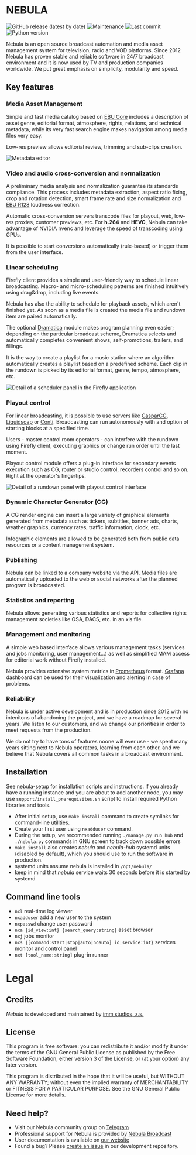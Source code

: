 NEBULA
======

![GitHub release (latest by date)](https://img.shields.io/github/v/release/nebulabroadcast/nebula?style=for-the-badge)
![Maintenance](https://img.shields.io/maintenance/yes/2021?style=for-the-badge)
![Last commit](https://img.shields.io/github/last-commit/immstudios/nebula?style=for-the-badge)
![Python version](https://img.shields.io/badge/python-3.7-blue?style=for-the-badge)

Nebula is an open source broadcast automation and media asset management system for television, radio and VOD platforms.
Since 2012 Nebula has proven stable and reliable software in 24/7 broadcast environment and it is now used by TV and production companies worldwide.
We put great emphasis on simplicity, modularity and speed.

Key features
------------

### Media Asset Management

Simple and fast media catalog based on [EBU&nbsp;Core](https://tech.ebu.ch/MetadataEbuCore) includes a description of asset
genre, editorial format, atmosphere, rights, relations, and technical metadata,
while its very fast search engine makes navigation among media files very easy.

Low-res preview allows editorial review, trimming and sub-clips creation.

![Metadata editor](https://nebulabroadcast.com/static/img/nebula-metadata-editor.webp)

### Video and audio cross-conversion and normalization

A preliminary media analysis and normalization guarantee its standards compliance.
This process includes metadata extraction, aspect ratio fixing, crop and rotation detection,
smart frame rate and size normalization and [EBU R128](https://tech.ebu.ch/docs/r/r128.pdf) loudness correction.

Automatic cross-conversion servers transcode files for playout, web, low-res proxies, customer previews, etc.
For **h.264** and **HEVC**, Nebula can take advantage of NVIDIA nvenc and leverage the speed of transcoding using GPUs.

It is possible to start conversions automatically (rule-based) or trigger them from the user interface.

### Linear scheduling

Firefly client provides a simple and user-friendly way to schedule linear broadcasting.
Macro- and micro-scheduling patterns are finished intuitively using drag&drop, including live events.

Nebula has also the ability to schedule for playback assets, which aren't finished yet.
As soon as a media file is created the media file and rundown item are paired automatically.

The optional [Dramatica](https://github.com/immstudios/dramatica) module makes program planning even easier;
depending on the particular broadcast scheme, Dramatica selects and automatically completes convenient shows, self-promotions, trailers, and fillings.

It is the way to create a playlist for a music station where an algorithm automatically creates a playlist based on a predefined scheme.
Each clip in the rundown is picked by its editorial format, genre, tempo, atmosphere, etc.

![Detail of a scheduler panel in the Firefly application](https://nebulabroadcast.com/static/img/nebula-scheduler.webp)


### Playout control

For linear broadcasting, it is possible to use servers like
[CasparCG](https://casparcg.com), [Liquidsoap](https://liquidsoap.info) or [Conti](https://github.com/immstudios/conti).
Broadcasting can run autonomously with and option of starting blocks at a specified time.

Users - master control room operators - can interfere with the rundown using Firefly client,
executing graphics or change run order until the last moment.

Playout control module offers a plug-in interface for secondary events execution such as CG, router or studio control,
recorders control and so on. Right at the operator's fingertips.

![Detail of a rundown panel with playout control interface](https://nebulabroadcast.com/static/img/nebula-playout-control.webp)

### Dynamic Character Generator (CG)

A CG render engine can insert a large variety of graphical elements generated from metadata such as
tickers, subtitles, banner ads, charts, weather graphics, currency rates, traffic information, clock, etc.

Infographic elements are allowed to be generated both from public data resources or a content management system.

### Publishing

Nebula can be linked to a company website via the API.
Media files are automatically uploaded to the web or social networks after the planned program is broadcasted.

### Statistics and reporting

Nebula allows generating various statistics and reports for collective rights management societies like OSA, DACS, etc. in an xls file.

### Management and monitoring

A simple web based interface allows various management tasks (services and jobs monitoring, user management...) as well as simplified MAM access for
editorial work without Firefly installed.

Nebula provides extensive system metrics in [Prometheus](https://prometheus.io) format. [Grafana](https://grafana.com)
dashboard can be used for their visualization and alerting in case of problems.

### Reliability

Nebula is under active development and is in production since 2012 with no intenitons of abandoning the project,
and we have a roadmap for several years. We listen to our customers, and we change our priorities in order to meet
requests from the production.

We do not try to have tons of features noone will ever use - we spent many years sitting next to Nebula operators,
learning from each other, and we believe that Nebula covers all common tasks in a broadcast environment.

Installation
------------

See [nebula-setup](https://github.com/nebulabroadcast/nebula-setup)
for installation scripts and instructions. 
If you already have a running instance and you are about to add another node, 
you may use `support/install_prerequisites.sh` script to install required Python libraries and tools.

 - After initial setup, use `make install` command to create symlinks for command-line utilities.
 - Create your first user using `nxadduser` command.
 - During the setup, we recommended running `./manage.py run hub` and `./nebula.py`
   commands in GNU screen to track down possible errors
 - `make install` also creates *nebula* and *nebula-hub* systemd units (disabled by default),
   which you should use to run the software in production.
 - systemd units assume nebula is installed in `/opt/nebula/`
 - keep in mind that *nebula* service waits 30 seconds before it is started by systemd

Command line tools
------------------

 - `nxl` real-time log viewer
 - `nxadduser` add a new user to the system
 - `nxpasswd` change user password
 - `nxa {id_view:int} {search_query:string}` asset browser
 - `nxj` jobs monitor
 - `nxs {[command:start|stop|auto|noauto] id_service:int}` services monitor and control panel
 - `nxt [tool_name:string]` plug-in runner

  
Legal
=====

Credits
-------

*Nebula* is developed and maintained by [imm studios, z.s.](https://imm.cz)

License
-------

This program is free software: you can redistribute it and/or modify
it under the terms of the GNU General Public License as published by
the Free Software Foundation, either version 3 of the License, or
(at your option) any later version.

This program is distributed in the hope that it will be useful,
but WITHOUT ANY WARRANTY; without even the implied warranty of
MERCHANTABILITY or FITNESS FOR A PARTICULAR PURPOSE.  See the
GNU General Public License for more details.

Need help?
----------

 - Visit our Nebula community group on [Telegram](https://t.me/nebulabroadcast)
 - Professional support for Nebula is provided by [Nebula Broadcast](https://nebulabroadcast.com)
 - User documentation is available on [our website](https://nebulabroadcast.com/doc/nebula)
 - Found a bug? Please [create an issue](https://github.com/immstudios/nebula/issues) in our development repository.
